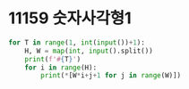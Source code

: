 # 11159 숫자사각형1



```python
for T in range(1, int(input())+1):
    H, W = map(int, input().split())
    print(f'#{T}')
    for i in range(H):
        print(*[W*i+j+1 for j in range(W)])
```

